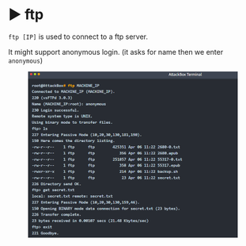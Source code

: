 # ▶️ ftp

`ftp [IP]` is used to connect to a ftp server.

It might support anonymous login. (it asks for name then we enter `anonymous`)

<figure><img src="../.gitbook/assets/image (41).png" alt=""><figcaption></figcaption></figure>
